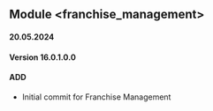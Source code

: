 ## Module <franchise_management>

#### 20.05.2024
#### Version 16.0.1.0.0
#### ADD
- Initial commit for Franchise Management

